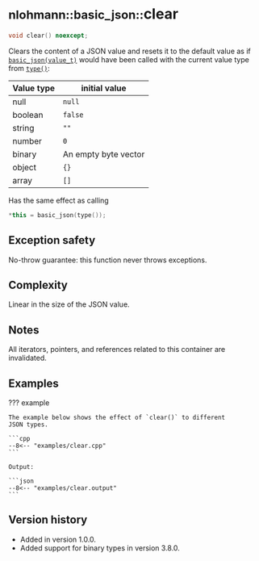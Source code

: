 # <small>nlohmann::basic_json::</small>clear

```cpp
void clear() noexcept;
```

Clears the content of a JSON value and resets it to the default value as if [`basic_json(value_t)`](basic_json.md) would
have been called with the current value type from [`type()`](type.md):

| Value type | initial value        |
|------------|----------------------|
| null       | `null`               |
| boolean    | `false`              |
| string     | `""`                 |
| number     | `0`                  |
| binary     | An empty byte vector |
| object     | `{}`                 |
| array      | `[]`                 |

Has the same effect as calling

```.cpp
*this = basic_json(type());
```

## Exception safety

No-throw guarantee: this function never throws exceptions.

## Complexity

Linear in the size of the JSON value.

## Notes

All iterators, pointers, and references related to this container are invalidated.

## Examples

??? example

    The example below shows the effect of `clear()` to different
    JSON types.
    
    ```cpp
    --8<-- "examples/clear.cpp"
    ```
    
    Output:
    
    ```json
    --8<-- "examples/clear.output"
    ```

## Version history

- Added in version 1.0.0.
- Added support for binary types in version 3.8.0.
